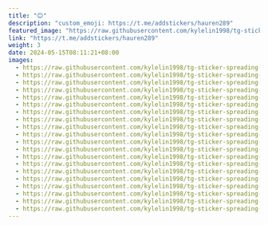 ```yaml
---
title: "😊"
description: "custom_emoji: https://t.me/addstickers/hauren289"
featured_image: "https://raw.githubusercontent.com/kylelin1998/tg-sticker-spreading-worldwide-images/main/img/d2080887-9ff5-48b9-895f-600b218d400c.jpg"
link: "https://t.me/addstickers/hauren289"
weight: 3
date: 2024-05-15T08:11:21+08:00
images:
  - https://raw.githubusercontent.com/kylelin1998/tg-sticker-spreading-worldwide-images/main/img/d2080887-9ff5-48b9-895f-600b218d400c.jpg
  - https://raw.githubusercontent.com/kylelin1998/tg-sticker-spreading-worldwide-images/main/img/69723a2a-3262-4437-9176-c6d98556b24d.jpg
  - https://raw.githubusercontent.com/kylelin1998/tg-sticker-spreading-worldwide-images/main/img/f8257669-ffb1-4f7c-a240-2d6e8981430b.jpg
  - https://raw.githubusercontent.com/kylelin1998/tg-sticker-spreading-worldwide-images/main/img/a0587d1e-6b58-45b1-b154-dfbc9e64ba64.jpg
  - https://raw.githubusercontent.com/kylelin1998/tg-sticker-spreading-worldwide-images/main/img/b6f5bdb7-6415-4fb1-b8eb-3c3d0c3cb23e.jpg
  - https://raw.githubusercontent.com/kylelin1998/tg-sticker-spreading-worldwide-images/main/img/6abe43e8-fac7-44f9-9d47-c373931ec925.jpg
  - https://raw.githubusercontent.com/kylelin1998/tg-sticker-spreading-worldwide-images/main/img/46934c83-75c9-416d-bb07-1614d7399bc6.jpg
  - https://raw.githubusercontent.com/kylelin1998/tg-sticker-spreading-worldwide-images/main/img/e9ba8b88-b78a-464e-84bb-c9d6c522e214.jpg
  - https://raw.githubusercontent.com/kylelin1998/tg-sticker-spreading-worldwide-images/main/img/426f04b8-8178-48ab-b0cd-ba3528c39ba7.jpg
  - https://raw.githubusercontent.com/kylelin1998/tg-sticker-spreading-worldwide-images/main/img/3dcf07ed-4a9a-48d5-8e16-13b9bd6f9b35.jpg
  - https://raw.githubusercontent.com/kylelin1998/tg-sticker-spreading-worldwide-images/main/img/f2fc75f4-6ada-412b-adb3-d1d2018de81e.jpg
  - https://raw.githubusercontent.com/kylelin1998/tg-sticker-spreading-worldwide-images/main/img/8730c896-b649-4c5f-b459-c1016c697a2d.jpg
  - https://raw.githubusercontent.com/kylelin1998/tg-sticker-spreading-worldwide-images/main/img/e8f2c27d-0ba6-4d47-9d90-31ecdaa88153.jpg
  - https://raw.githubusercontent.com/kylelin1998/tg-sticker-spreading-worldwide-images/main/img/c64a66c3-b221-484e-ae2e-b0f22e34afe3.jpg
  - https://raw.githubusercontent.com/kylelin1998/tg-sticker-spreading-worldwide-images/main/img/69020d3d-bd68-40c6-b2f4-630c52e757e3.jpg
  - https://raw.githubusercontent.com/kylelin1998/tg-sticker-spreading-worldwide-images/main/img/5c545ae0-c20b-4989-a526-a4c49eff9144.jpg
  - https://raw.githubusercontent.com/kylelin1998/tg-sticker-spreading-worldwide-images/main/img/1889370e-7fae-4ac3-95f1-1c59b01cd408.jpg
  - https://raw.githubusercontent.com/kylelin1998/tg-sticker-spreading-worldwide-images/main/img/34078bb4-68bb-4655-b32a-ff0ee27c66af.jpg
  - https://raw.githubusercontent.com/kylelin1998/tg-sticker-spreading-worldwide-images/main/img/2f500297-3a7a-4df7-8c28-3bed09bab49e.jpg
  - https://raw.githubusercontent.com/kylelin1998/tg-sticker-spreading-worldwide-images/main/img/8f41330f-e9b5-498b-b88f-15067b0a5dc8.jpg
---
```

